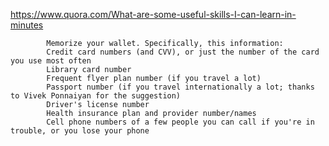 https://www.quora.com/What-are-some-useful-skills-I-can-learn-in-minutes

            Memorize your wallet. Specifically, this information:
            Credit card numbers (and CVV), or just the number of the card you use most often
            Library card number
            Frequent flyer plan number (if you travel a lot)
            Passport number (if you travel internationally a lot; thanks to Vivek Ponnaiyan for the suggestion)
            Driver's license number
            Health insurance plan and provider number/names
            Cell phone numbers of a few people you can call if you're in trouble, or you lose your phone

            
